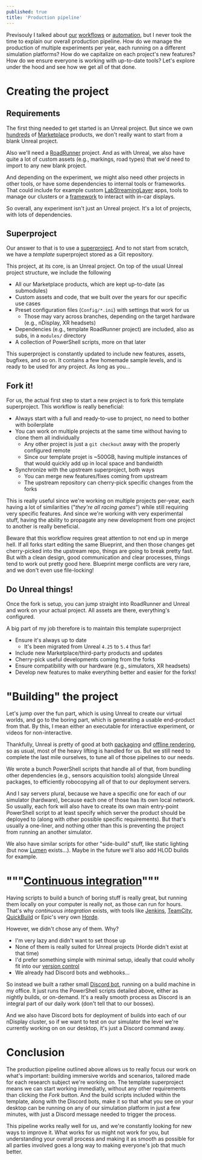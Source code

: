 ```yaml
---
published: true
title: 'Production pipeline'
---
```


Previsouly I talked about [our](/workflow-1/) [workflows](/workflow-2/) or [automation](/scripts/), but I never took the time to explain our overall production pipeline. How do we manage the production of multiple experiments per year, each running on a different simulation platforms? How do we capitalize on each project's new features? How do we ensure everyone is working with up-to-date tools? Let's explore under the hood and see how we get all of that done.

# Creating the project

## Requirements

The first thing needed to get started is an Unreal project. But since we own [hundreds](/marketplace/) of [Marketplace](https://www.unrealengine.com/marketplace/en-US/store) products, we don't really want to start from a blank Unreal project.

Also we'll need a [RoadRunner](https://www.mathworks.com/products/roadrunner.html) project. And as with Unreal, we also have quite a lot of custom assets (e.g., markings, road types) that we'd need to import to any new blank project.

And depending on the experiment, we might also need other projects in other tools, or have some dependencies to internal tools or frameworks. That could include for example custom [LabStreamingLayer](https://labstreaminglayer.org/) apps, tools to manage our clusters or a [framework](https://github.com/uge-lescot/CADisp) to interact with in-car displays.

So overall, any experiment isn't just an Unreal project. It's a lot of projects, with lots of dependencies.

## Superproject

Our answer to that is to use a [superproject](https://en.wikibooks.org/wiki/Git/Submodules_and_Superprojects). And to not start from scratch, we have a *template* superproject stored as a Git repository.

This project, at its core, is an Unreal project. On top of the usual Unreal project structure, we include the following
* All our Marketplace products, which are kept up-to-date (as submodules)
* Custom assets and code, that we built over the years for our specific use cases
* Preset configuration files (`Config/*.ini`) with settings that work for us
  * Those may vary across branches, depending on the target hardware (e.g., nDisplay, XR headsets)
* Dependencies (e.g., template RoadRunner project) are included, also as subs, in a `modules/` directory
* A collection of PowerShell scripts, more on that later

This superproject is constantly updated to include new features, assets, bugfixes, and so on. It contains a few homemade sample levels, and is ready to be used for any project. As long as you...

## Fork it!

For us, the actual first step to start a new project is to fork this template superproject.  This workflow is really beneficial:
* Always start with a full and ready-to-use to project, no need to bother with boilerplate
* You can work on multiple projects at the same time without having to clone them all individually
  * Any other project is just a `git checkout` away with the properly configured remote
  * Since our template projet is ~500GB, having multiple instances of that would quickly add up in local space and bandwidth
* Synchronize with the upstream superproject, both ways
  * You can merge new features/fixes coming from upstream
  * The upstream repository can cherry-pick specific changes from the forks

This is really useful since we're working on multiple projects per-year, each having a lot of similarities ("*they're all racing games*") while still requiring very specific features. And since we're working with very experimental stuff, having the ability to propagate any new development from one project to another is really beneficial.

Beware that this workflow requires great attention to not end up in merge hell. If all forks start editing the same Blueprint, and then those changes get cherry-picked into the upstream repo, things are going to break pretty fast. But with a clean design, good communication and clear processes, things tend to work out pretty good here. Blueprint merge conflicts are very rare, and we don't even use file-locking!

## Do Unreal things!

Once the fork is setup, you can jump straight into RoadRunner and Unreal and work on your actual project. All assets are there, everything's configured.

A big part of my job therefore is to maintain this template superproject
* Ensure it's always up to date 
  * It's been migrated from Unreal `4.25` to `5.4` thus far!
* Include new Marketplace/third-party products and updates
* Cherry-pick useful developments coming from the forks
* Ensure compatibility with our hardware (e.g., simulators, XR headsets)
* Develop new features to make everything better and easier for the forks!

# "Building" the project

Let's jump over the fun part, which is using Unreal to create our virtual worlds, and go to the boring part, which is generating a usable end-product from that. By this, I mean either an executable for interactive experiment, or videos for non-interactive.

Thankfully, Unreal is pretty of good at both [packaging](https://dev.epicgames.com/documentation/en-us/unreal-engine/packaging-unreal-engine-projects) and [offline rendering](https://dev.epicgames.com/documentation/en-us/unreal-engine/rendering-high-quality-frames-with-movie-render-queue-in-unreal-engine), so as usual, most of the heavy lifting is handled for us. But we still need to complete the last mile ourselves, to tune all of those pipelines to our needs.

We wrote a bunch PowerShell scripts that handle all of that, from bundling other dependencies (e.g., sensors acquisition tools) alongside Unreal packages, to efficiently robocopying all of that to our deployment servers.

And I say server*s* plural, because we have a specific one for each of our simulator (hardware), because each one of those has its own local network. So usually, each fork will also have to create its own main entry-point PowerShell script to at least specify which server the product should be deployed to (along with other possible specific requirements). But that's usually a one-liner, and nothing other than this is preventing the project from running an another simulator.

We also have similar scripts for other "side-build" stuff, like static lighting (but now  [Lumen](https://dev.epicgames.com/documentation/en-us/unreal-engine/lumen-global-illumination-and-reflections-in-unreal-engine) exists...). Maybe in the future we'll also add HLOD builds for example.

# """[Continuous integration](https://en.wikipedia.org/wiki/Continuous_integration)"""

Having scripts to build a bunch of boring stuff is really great, but running them locally on your computer is really not, as those can run for hours. That's why *continuous integration* exists, with tools like [Jenkins](https://www.jenkins.io/), [TeamCity](https://www.jetbrains.com/teamcity/), [QuickBuild](https://www.pmease.com/) or Epic's very own [Horde](https://dev.epicgames.com/documentation/en-us/unreal-engine/horde-in-unreal-engine).

However, we didn't chose any of them. Why?
* I'm very lazy and didn't want to set those up
* None of them is really suited for Unreal projects (Horde didn't exist at that time)
* I'd prefer something simple with minimal setup, ideally that could wholly fit into our [version control](https://en.wikipedia.org/wiki/Version_control)
* We already had Discord bots and webhooks...

So instead we built a rather small [Discord bot](https://discord.com/developers/docs/intro), running on a build machine in my office. It just runs the PowerShell scripts detailed above, either as nightly builds, or on-demand. It's a really smooth process as Discord is an integral part of our daily work (don't tell that to our bosses).

And we also have Discord bots for deployment of builds into each of our nDisplay cluster, so if we want to test on our simulator the level we're currently working on on our desktop, it's just a Discord command away.

# Conclusion

The production pipeline outlined above allows us to really focus our work on what's important: building immersive worlds and scenarios, tailored made for each research subject we're working on. The template superproject means we can start working immediatly, without any other requirements than clicking the *Fork* button. And the build scripts included within the template, along with the Discord bots, make it so that what you see on your desktop can be running on any of our simulation platform in just a few minutes, with just a Discord message needed to trigger the process.

This pipeline works really well for us, and we're constantly looking for new ways to improve it. What works for us might not work for you, but understanding your overall process and making it as smooth as possible for all parties involved goes a long way to making everyone's job that much better.